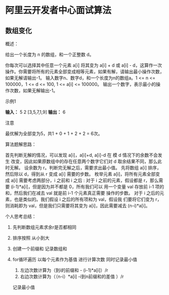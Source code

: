 # 阿里云开发者中心面试算法

## 数组变化

概述：

给出一个长度为 n 的数组，和一个正整数 d。

你每次可以选择其中任意一个元素 a[i] 将其变为 a[i] + d 或 a[i] - d，这算作一次操作。你需要将所有的元素全部变成相等元素，如果有解，请输出最小操作次数，如果无解请输出-1。
输入数字n、数字d，和一个长度为n的数组a。1 <= n <= 100000，1 <= d <= 100, 1 <= a[i] <= 100000。
输出一个数字，表示最小的操作次数，如果无解输出-1。

示例1

**输入：**
5
2
[3,5,7,1,9]
**输出：**
6



注意

最优解为全部变为5，共1 + 0 + 1 + 2 + 2 = 6次。



算法题解思路：

首先判断无解的情况，可以发现 a[i]，a[i]+d, a[i]-d 在 模 d 情况下的余数不会发生 改变，因此如果原数组中的存在任意两个数字它们对 d 取余结果不同，那么此时无解。 设余数为 r。判断完无解之后，需要求出最小值。 先将数组 a[i] 排序，然后除以 d，得到从 r 变成 a[i] 需要的步数。 枚举元素 a[i]，将所有元素全部变成 a[i] 需要考虑两部分，i 之前和 i 之后 : 对于 i 之前的元素，假设都是 r，那么需要 (i-1)*a[i]，但是因为并不都是 0，所有我们可以 用一个变量 val 存放前 i-1 项的和，然后我们在减去 val 就是前 i-1 个元素真正需要 操作的步数。 对于 i 之后的元素，也是类似的。我们假设 i 之后的所有项和为 val，假设我 们要将它们变为 r，则消耗即为 val，但是我们只需要将其变为 a[i]，因此需要减去 (n-i)*a[i]。

个人思考总结：

1. 先判断数组元素求余r是否都相同

2. 排序按照 从小到大 

3. 创建一个前缀和 记录数组和

4. for循环遍历 以每个元素作为基值 进行计算次数 同时记录最小值

   1. 左边次数计算为（到i的前缀和 - (i-1)*a[i]）/r
   2. 右边次数计算为（（n-i）*a[i] -i到n前缀和的差值 ）/r

   记录最小值



